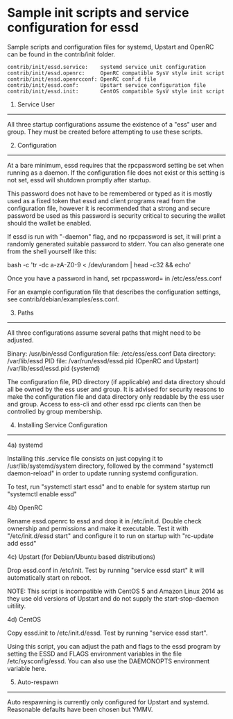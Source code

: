 Sample init scripts and service configuration for essd
==========================================================

Sample scripts and configuration files for systemd, Upstart and OpenRC
can be found in the contrib/init folder.

    contrib/init/essd.service:    systemd service unit configuration
    contrib/init/essd.openrc:     OpenRC compatible SysV style init script
    contrib/init/essd.openrcconf: OpenRC conf.d file
    contrib/init/essd.conf:       Upstart service configuration file
    contrib/init/essd.init:       CentOS compatible SysV style init script

1. Service User
---------------------------------

All three startup configurations assume the existence of a "ess" user
and group.  They must be created before attempting to use these scripts.

2. Configuration
---------------------------------

At a bare minimum, essd requires that the rpcpassword setting be set
when running as a daemon.  If the configuration file does not exist or this
setting is not set, essd will shutdown promptly after startup.

This password does not have to be remembered or typed as it is mostly used
as a fixed token that essd and client programs read from the configuration
file, however it is recommended that a strong and secure password be used
as this password is security critical to securing the wallet should the
wallet be enabled.

If essd is run with "-daemon" flag, and no rpcpassword is set, it will
print a randomly generated suitable password to stderr.  You can also
generate one from the shell yourself like this:

bash -c 'tr -dc a-zA-Z0-9 < /dev/urandom | head -c32 && echo'

Once you have a password in hand, set rpcpassword= in /etc/ess/ess.conf

For an example configuration file that describes the configuration settings,
see contrib/debian/examples/ess.conf.

3. Paths
---------------------------------

All three configurations assume several paths that might need to be adjusted.

Binary:              /usr/bin/essd
Configuration file:  /etc/ess/ess.conf
Data directory:      /var/lib/essd
PID file:            /var/run/essd/essd.pid (OpenRC and Upstart)
                     /var/lib/essd/essd.pid (systemd)

The configuration file, PID directory (if applicable) and data directory
should all be owned by the ess user and group.  It is advised for security
reasons to make the configuration file and data directory only readable by the
ess user and group.  Access to ess-cli and other essd rpc clients
can then be controlled by group membership.

4. Installing Service Configuration
-----------------------------------

4a) systemd

Installing this .service file consists on just copying it to
/usr/lib/systemd/system directory, followed by the command
"systemctl daemon-reload" in order to update running systemd configuration.

To test, run "systemctl start essd" and to enable for system startup run
"systemctl enable essd"

4b) OpenRC

Rename essd.openrc to essd and drop it in /etc/init.d.  Double
check ownership and permissions and make it executable.  Test it with
"/etc/init.d/essd start" and configure it to run on startup with
"rc-update add essd"

4c) Upstart (for Debian/Ubuntu based distributions)

Drop essd.conf in /etc/init.  Test by running "service essd start"
it will automatically start on reboot.

NOTE: This script is incompatible with CentOS 5 and Amazon Linux 2014 as they
use old versions of Upstart and do not supply the start-stop-daemon uitility.

4d) CentOS

Copy essd.init to /etc/init.d/essd. Test by running "service essd start".

Using this script, you can adjust the path and flags to the essd program by
setting the ESSD and FLAGS environment variables in the file
/etc/sysconfig/essd. You can also use the DAEMONOPTS environment variable here.

5. Auto-respawn
-----------------------------------

Auto respawning is currently only configured for Upstart and systemd.
Reasonable defaults have been chosen but YMMV.
